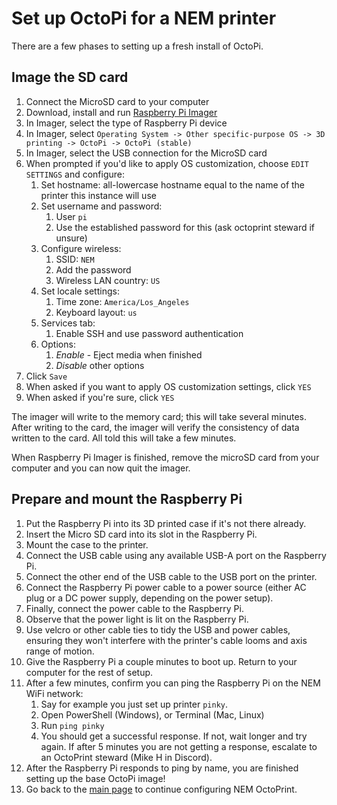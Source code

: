# Set up OctoPi for a NEM printer

There are a few phases to setting up a fresh install of OctoPi.

## Image the SD card

1. Connect the MicroSD card to your computer
2. Download, install and run [Raspberry Pi Imager](https://www.raspberrypi.com/software/)
3. In Imager, select the type of Raspberry Pi device
4. In Imager, select `Operating System -> Other specific-purpose OS -> 3D printing -> OctoPi -> OctoPi (stable)`
5. In Imager, select the USB connection for the MicroSD card
6. When prompted if you'd like to apply OS customization, choose `EDIT SETTINGS` and configure:
   1. Set hostname: all-lowercase hostname equal to the name of the printer this instance will use
   2. Set username and password:
      1. User `pi`
      2. Use the established password for this (ask octoprint steward if unsure)
   3. Configure wireless:
      1. SSID: `NEM`
      2. Add the password
      3. Wireless LAN country: `US`
   4. Set locale settings:
      1. Time zone: `America/Los_Angeles`
      2. Keyboard layout: `us`
   5. Services tab:
      1. Enable SSH and use password authentication
   6. Options:
      1. *Enable* - Eject media when finished
      2. *Disable* other options
7. Click `Save`
8. When asked if you want to apply OS customization settings, click `YES`
9. When asked if you're sure, click `YES`

The imager will write to the memory card; this will take several minutes. After
writing to the card, the imager will verify the consistency of data written to
the card.  All told this will take a few minutes.

When Raspberry Pi Imager is finished, remove the microSD card from your computer
and you can now quit the imager.

## Prepare and mount the Raspberry Pi

1. Put the Raspberry Pi into its 3D printed case if it's not there already.
2. Insert the Micro SD card into its slot in the Raspberry Pi.
3. Mount the case to the printer.
4. Connect the USB cable using any available USB-A port on the Raspberry Pi.
5. Connect the other end of the USB cable to the USB port on the printer.
6. Connect the Raspberry Pi power cable to a power source (either AC plug or a
   DC power supply, depending on the power setup).
7. Finally, connect the power cable to the Raspberry Pi.
8. Observe that the power light is lit on the Raspberry Pi.
9. Use velcro or other cable ties to tidy the USB and power cables, ensuring they
   won't interfere with the printer's cable looms and axis range of motion.
10. Give the Raspberry Pi a couple minutes to boot up.  Return to your computer
   for the rest of setup.
11. After a few minutes, confirm you can ping the Raspberry Pi on the NEM WiFi
    network:
    1. Say for example you just set up printer `pinky`.
    2. Open PowerShell (Windows), or Terminal (Mac, Linux)
    3. Run `ping pinky`
    4. You should get a successful response. If not, wait longer and try again.
       If after 5 minutes you are not getting a response, escalate to an
       OctoPrint steward (Mike H in Discord).
12. After the Raspberry Pi responds to ping by name, you are finished setting up
    the base OctoPi image!
13. Go back to the [main page](/README.md) to continue configuring NEM OctoPrint.
